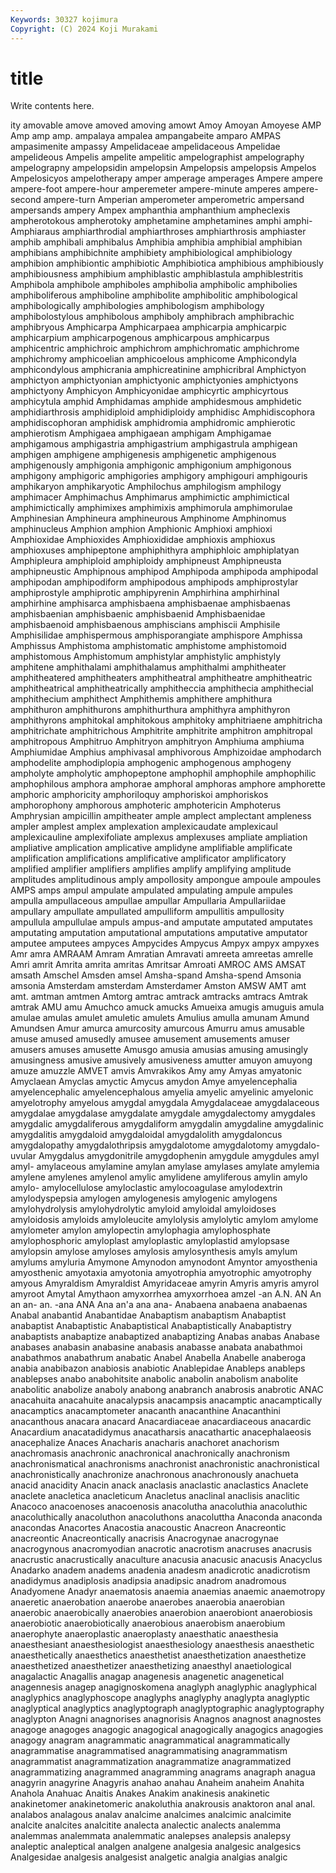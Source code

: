 ```yaml
---
Keywords: 30327 kojimura
Copyright: (C) 2024 Koji Murakami
---
```


# title

Write contents here.



ity amovable amove amoved amoving amowt Amoy Amoyan Amoyese AMP
Amp amp amp. ampalaya ampalea ampangabeite amparo AMPAS ampasimenite ampassy
Ampelidaceae ampelidaceous Ampelidae ampelideous Ampelis ampelite ampelitic ampelographist ampelography ampelograpny
ampelopsidin ampelopsin Ampelopsis ampelopsis Ampelos Ampelosicyos ampelotherapy amper amperage amperages
Ampere ampere ampere-foot ampere-hour amperemeter ampere-minute amperes ampere-second ampere-turn Amperian
amperometer amperometric ampersand ampersands ampery Ampex amphanthia amphanthium ampheclexis ampherotokous
ampherotoky amphetamine amphetamines amphi amphi- Amphiaraus amphiarthrodial amphiarthroses amphiarthrosis amphiaster
amphib amphibali amphibalus Amphibia amphibia amphibial amphibian amphibians amphibichnite amphibiety
amphibiological amphibiology amphibion amphibiontic amphibiotic Amphibiotica amphibious amphibiously amphibiousness amphibium
amphiblastic amphiblastula amphiblestritis Amphibola amphibole amphiboles amphibolia amphibolic amphibolies amphiboliferous
amphiboline amphibolite amphibolitic amphibological amphibologically amphibologies amphibologism amphibology amphibolostylous amphibolous
amphiboly amphibrach amphibrachic amphibryous Amphicarpa Amphicarpaea amphicarpia amphicarpic amphicarpium amphicarpogenous
amphicarpous amphicarpus amphicentric amphichroic amphichrom amphichromatic amphichrome amphichromy amphicoelian amphicoelous
amphicome Amphicondyla amphicondylous amphicrania amphicreatinine amphicribral Amphictyon amphictyon amphictyonian amphictyonic
amphictyonies amphictyons amphictyony Amphicyon Amphicyonidae amphicyrtic amphicyrtous amphicytula amphid Amphidamas
amphide amphidesmous amphidetic amphidiarthrosis amphidiploid amphidiploidy amphidisc Amphidiscophora amphidiscophoran amphidisk
amphidromia amphidromic amphierotic amphierotism Amphigaea amphigaean amphigam Amphigamae amphigamous amphigastria
amphigastrium amphigastrula amphigean amphigen amphigene amphigenesis amphigenetic amphigenous amphigenously amphigonia
amphigonic amphigonium amphigonous amphigony amphigoric amphigories amphigory amphigouri amphigouris amphikaryon
amphikaryotic Amphilochus amphilogism amphilogy amphimacer Amphimachus Amphimarus amphimictic amphimictical amphimictically
amphimixes amphimixis amphimorula amphimorulae Amphinesian Amphineura amphineurous Amphinome Amphinomus amphinucleus
Amphion amphion Amphionic Amphioxi amphioxi Amphioxidae Amphioxides Amphioxididae amphioxis amphioxus
amphioxuses amphipeptone amphiphithyra amphiphloic amphiplatyan Amphipleura amphiploid amphiploidy amphipneust Amphipneusta
amphipneustic Amphipnous amphipod Amphipoda amphipoda amphipodal amphipodan amphipodiform amphipodous amphipods
amphiprostylar amphiprostyle amphiprotic amphipyrenin Amphirhina amphirhinal amphirhine amphisarca amphisbaena amphisbaenae
amphisbaenas amphisbaenian amphisbaenic amphisbaenid Amphisbaenidae amphisbaenoid amphisbaenous amphiscians amphiscii Amphisile
Amphisilidae amphispermous amphisporangiate amphispore Amphissa Amphissus Amphistoma amphistomatic amphistome amphistomoid
amphistomous Amphistomum amphistylar amphistylic amphistyly amphitene amphithalami amphithalamus amphithalmi amphitheater
amphitheatered amphitheaters amphitheatral amphitheatre amphitheatric amphitheatrical amphitheatrically amphitheccia amphithecia amphithecial
amphithecium amphithect Amphithemis amphithere amphithura amphithuron amphithurons amphithurthura amphithyra amphithyron
amphithyrons amphitokal amphitokous amphitoky amphitriaene amphitricha amphitrichate amphitrichous Amphitrite amphitrite
amphitron amphitropal amphitropous Amphitruo Amphitryon amphitryon Amphiuma amphiuma Amphiumidae Amphius
amphivasal amphivorous Amphizoidae amphodarch amphodelite amphodiplopia amphogenic amphogenous amphogeny ampholyte
ampholytic amphopeptone amphophil amphophile amphophilic amphophilous amphora amphorae amphoral amphoras
amphore amphorette amphoric amphoricity amphoriloquy amphoriskoi amphoriskos amphorophony amphorous amphoteric
amphotericin Amphoterus Amphrysian ampicillin ampitheater ample amplect amplectant ampleness ampler
amplest amplex amplexation amplexicaudate amplexicaul amplexicauline amplexifoliate amplexus amplexuses ampliate
ampliation ampliative amplication amplicative amplidyne amplifiable amplificate amplification amplifications amplificative
amplificator amplificatory amplified amplifier amplifiers amplifies amplify amplifying amplitude amplitudes
amplitudinous amply ampollosity ampongue ampoule ampoules AMPS amps ampul ampulate
ampulated ampulating ampule ampules ampulla ampullaceous ampullae ampullar Ampullaria Ampullariidae
ampullary ampullate ampullated ampulliform ampullitis ampullosity ampullula ampullulae ampuls ampus-and
amputate amputated amputates amputating amputation amputational amputations amputative amputator amputee
amputees ampyces Ampycides Ampycus Ampyx ampyx ampyxes Amr amra AMRAAM
Amram Amratian Amravati amreeta amreetas amrelle Amri amrit Amrita amrita
amritas Amritsar Amroati AMROC AMS AMSAT amsath Amschel Amsden amsel
Amsha-spand Amsha-spend Amsonia amsonia Amsterdam amsterdam Amsterdamer Amston AMSW AMT
amt amt. amtman amtmen Amtorg amtrac amtrack amtracks amtracs Amtrak
amtrak AMU amu Amuchco amuck amucks Amueixa amugis amuguis amula
amulae amulas amulet amuletic amulets Amulius amulla amunam Amund Amundsen
Amur amurca amurcosity amurcous Amurru amus amusable amuse amused amusedly
amusee amusement amusements amuser amusers amuses amusette Amusgo amusia amusias
amusing amusingly amusingness amusive amusively amusiveness amutter amuyon amuyong amuze
amuzzle AMVET amvis Amvrakikos Amy amy Amyas amyatonic Amyclaean Amyclas
amyctic Amycus amydon Amye amyelencephalia amyelencephalic amyelencephalous amyelia amyelic amyelinic
amyelonic amyelotrophy amyelous amygdal amygdala Amygdalaceae amygdalaceous amygdalae amygdalase amygdalate
amygdale amygdalectomy amygdales amygdalic amygdaliferous amygdaliform amygdalin amygdaline amygdalinic amygdalitis
amygdaloid amygdaloidal amygdalolith amygdaloncus amygdalopathy amygdalothripsis amygdalotome amygdalotomy amygdalo-uvular Amygdalus
amygdonitrile amygdophenin amygdule amygdules amyl amyl- amylaceous amylamine amylan amylase
amylases amylate amylemia amylene amylenes amylenol amylic amylidene amyliferous amylin
amylo amylo- amylocellulose amyloclastic amylocoagulase amylodextrin amylodyspepsia amylogen amylogenesis amylogenic
amylogens amylohydrolysis amylohydrolytic amyloid amyloidal amyloidoses amyloidosis amyloids amyloleucite amylolysis
amylolytic amylom amylome amylometer amylon amylopectin amylophagia amylophosphate amylophosphoric amyloplast
amyloplastic amyloplastid amylopsase amylopsin amylose amyloses amylosis amylosynthesis amyls amylum
amylums amyluria Amymone Amynodon amynodont Amyntor amyosthenia amyosthenic amyotaxia amyotonia
amyotrophia amyotrophic amyotrophy amyous Amyraldism Amyraldist Amyridaceae amyrin Amyris amyris
amyrol amyroot Amytal Amythaon amyxorrhea amyxorrhoea amzel -an A.N. AN
An an an- an. -ana ANA Ana an'a ana ana-
Anabaena anabaena anabaenas Anabal anabantid Anabantidae Anabaptism anabaptism Anabaptist anabaptist
Anabaptistic Anabaptistical Anabaptistically Anabaptistry anabaptists anabaptize anabaptized anabaptizing Anabas anabas
Anabase anabases anabasin anabasine anabasis anabasse anabata anabathmoi anabathmos anabathrum
anabatic Anabel Anabella Anabelle anaberoga anabia anabibazon anabiosis anabiotic Anablepidae
Anableps anableps anablepses anabo anabohitsite anabolic anabolin anabolism anabolite anabolitic
anabolize anaboly anabong anabranch anabrosis anabrotic ANAC anacahuita anacahuite anacalypsis
anacampsis anacamptic anacamptically anacamptics anacamptometer anacanth anacanthine Anacanthini anacanthous anacara
anacard Anacardiaceae anacardiaceous anacardic Anacardium anacatadidymus anacatharsis anacathartic anacephalaeosis anacephalize
Anaces Anacharis anacharis anachoret anachorism anachromasis anachronic anachronical anachronically anachronism
anachronismatical anachronisms anachronist anachronistic anachronistical anachronistically anachronize anachronous anachronously anachueta
anacid anacidity Anacin anack anaclasis anaclastic anaclastics Anaclete anaclete anacletica
anacleticum Anacletus anaclinal anaclisis anaclitic Anacoco anacoenoses anacoenosis anacolutha anacoluthia
anacoluthic anacoluthically anacoluthon anacoluthons anacoluttha Anaconda anaconda anacondas Anacortes Anacostia
anacoustic Anacreon Anacreontic anacreontic Anacreontically anacrisis Anacrogynae anacrogynae anacrogynous anacromyodian
anacrotic anacrotism anacruses anacrusis anacrustic anacrustically anaculture anacusia anacusic anacusis
Anacyclus Anadarko anadem anadems anadenia anadesm anadicrotic anadicrotism anadidymus anadiplosis
anadipsia anadipsic anadrom anadromous Anadyomene Anadyr anaematosis anaemia anaemias anaemic
anaemotropy anaeretic anaerobation anaerobe anaerobes anaerobia anaerobian anaerobic anaerobically anaerobies
anaerobion anaerobiont anaerobiosis anaerobiotic anaerobiotically anaerobious anaerobism anaerobium anaerophyte anaeroplastic
anaeroplasty anaesthatic anaesthesia anaesthesiant anaesthesiologist anaesthesiology anaesthesis anaesthetic anaesthetically anaesthetics
anaesthetist anaesthetization anaesthetize anaesthetized anaesthetizer anaesthetizing anaesthyl anaetiological anagalactic Anagallis
anagap anagenesis anagenetic anagenetical anagennesis anagep anagignoskomena anaglyph anaglyphic anaglyphical
anaglyphics anaglyphoscope anaglyphs anaglyphy anaglypta anaglyptic anaglyptical anaglyptics anaglyptograph anaglyptographic
anaglyptography anaglypton Anagni anagnorises anagnorisis Anagnos anagnost anagnostes anagoge anagoges
anagogic anagogical anagogically anagogics anagogies anagogy anagram anagrammatic anagrammatical anagrammatically
anagrammatise anagrammatised anagrammatising anagrammatism anagrammatist anagrammatization anagrammatize anagrammatized anagrammatizing anagrammed
anagramming anagrams anagraph anagua anagyrin anagyrine Anagyris anahao anahau Anaheim
anaheim Anahita Anahola Anahuac Anaitis Anakes Anakim anakinesis anakinetic anakinetomer
anakinetomeric anakoluthia anakrousis anaktoron anal anal. analabos analagous analav analcime
analcimes analcimic analcimite analcite analcites analcitite analecta analectic analects analemma
analemmas analemmata analemmatic analepses analepsis analepsy analeptic analeptical analgen analgene
analgesia analgesic analgesics Analgesidae analgesis analgesist analgetic analgia analgias analgic
